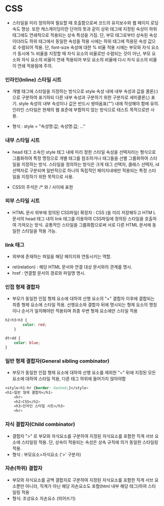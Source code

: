 # CSS

* 스타일을 미리 정의하여 필요할 때 호출함으로써 코드의 유지보수와 웹 페이지 로딩 속도 향상.
또한 캐스캐이딩이란 단어의 뜻과 같이 상위 태그에 지정된 속성이 하위 태그에도 연쇄적으로
적용되는 상속 특성을 가짐. 단, 부모 태그로부터 상속된 속성이더라도 하위 태그에서 동일한
속성을 적용 시에는 하위 태그에 적용된 속성 값으로 수렴되어 적용.
단, font-size 속성에 대한 % 비율 적용 시에는 부모와 자식 요소가 동시에 % 비율을 지정할 때
자식 요소의 비율로만 수렴되는 것이 아닌, 부모 요소와 자식 요소의 비율이 연쇄 적용되어 부모
요소의 비율에 다시 자식 요소의 비율이 연쇄 적용됨에 주의.

### 인라인(Inline) 스타일 시트 

* 개별 태그에 스타일을 지정하는 방식으로 style 속성 내에 내부 속성과 값을 콜론(:)으로 구분하여
표기하되 다른 내부 속성과 구분하기 위한 구분자로 세미콜론(;) 표기. style 속성의 내부 속성이나
값은 반드시 쌍따옴표("") 내에 작성해야 함에 유의.
인라인 스타일은 현재의 웹 표준에 부합하지 않는 방식으로 테스트 목적으로만 사용.

* 형식    :   style = "속성명:값; 속성명:값; ..."


### 내부 스타일 시트 

    
- head 태그 소속인 style 태그 내에 미리 정한 스타일 속성을 선택자라는 형식으로 그룹화하여
    특정 명칭으로 개별 태그를 참조하거나 태그들을 선별 그룹화하여 스타일을 지정하는 방식.
    스타일을 정의하는 방식은 크게 태그 선택자, 클래스 선택자, id 선택자로 구분되며 일반적으로
    하나의 독립적인 페이지내에만 적용되는 특정 스타일을 지정하기 위한 목적으로 사용.

* CSS의 주석은 /*  와  /  사이에 표현




### 외부 스타일 시트

- HTML 문서 외부에 정의된 CSS파일( 확장자 : CSS )을 미리 저장해두고 HTM L문서의
head 태그 내의 link 태그를 이용하여 CSS파일에 정의된 스타일을 호출하여 가져오는 방식.
공통적인 스타일을 그룹화함으로써 서로 다른 HTML 문서에 동일한 스타일을 적용 가능.


### link 태그 


    
- 외부에 존재하는 파일을 해당 페이지와 연동시키는 역할.
* rel(relation) : 해당 HTML 문서와 연결 대상 문서와의 관계를 명시.
* href : 연결할 문서의 경로와 파일명 명시.


### 인접 형제 결합자

* 부모가 동일한 인접 형제 요소에 대하여 선행 요소의 "+" 결합자 이후에 결합되는 최종 형제 요소에 스타일 적용.
선행요소와 결합자 뒤에 명시되는 형제 요소의 명칭이나 순서가 일치해야만 적용되며 최종 우변 형제 요소에만 스타일 적용



```css
h2+h3+h3 {
        color: red;
    }

dt+dd {
    color: blue;
}
```

### 일반 형제 결합자(General sibling combinator)
     
* 부모가 동일한 인접 형제 요소에 대하여 선행 요소를 제외한 "~" 뒤에 지정된
모든 요소에 대하여 스타일 적용, 다른 태그 하위에 들어가지 않아야함
```css
<style>h1~hr {border: dashed;}</style>
<h1>일반 형제 결합자</h1>
    <hr>
    <h2>CSS</h2>
    <h3>인라인 스타일 시트</h3>
    <hr>
```

### 자식 결합자(Child combinator)
   
* 결합자 ">" 로 부모와 자식요소를 구분하여 지정된 자식요소를 포함한
직계 서브 요소에 스타일링 적용.
단, 상속이 적용되는 속성은 상속 규칙에 의거 동일한 스타일링 적용.
* 형식 : 부모요소>자식요소 ('>' 구분자)


### 자손(하위) 결합자

* 부모와 자식요소를 공백 결합자로 구분하여 지정된 자식요소를 포함한
직계 서브 요소뿐만 아니라, 직계가 아닌 해당 자손요소도 포함(html 내부 해당 태그)하여 스타일링 적용
* 형식: 조상요소 자손요소 (띄어쓰기)
















